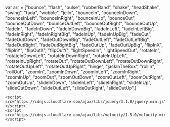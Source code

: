 var arr = ["bounce",
    "flash",
    "pulse",
    "rubberBand",
    "shake",
    "headShake",
    "swing",
    "tada",
    "wobble",
    "jello",
    "bounceIn",
    "bounceInDown",
    "bounceInLeft",
    "bounceInRight",
    "bounceInUp",
    "bounceOut",
    "bounceOutDown",
    "bounceOutLeft",
    "bounceOutRight",
    "bounceOutUp",
    "fadeIn",
    "fadeInDown",
    "fadeInDownBig",
    "fadeInLeft",
    "fadeInLeftBig",
    "fadeInRight",
    "fadeInRightBig",
    "fadeInUp",
    "fadeInUpBig",
    "fadeOut",
    "fadeOutDown",
    "fadeOutDownBig",
    "fadeOutLeft",
    "fadeOutLeftBig",
    "fadeOutRight",
    "fadeOutRightBig",
    "fadeOutUp",
    "fadeOutUpBig",
    "flipInX",
    "flipInY",
    "flipOutX",
    "flipOutY",
    "lightSpeedIn",
    "lightSpeedOut",
    "rotateIn",
    "rotateInDownLeft",
    "rotateInDownRight",
    "rotateInUpLeft",
    "rotateInUpRight",
    "rotateOut",
    "rotateOutDownLeft",
    "rotateOutDownRight",
    "rotateOutUpLeft",
    "rotateOutUpRight",
    "hinge",
    "jackInTheBox",
    "rollIn",
    "rollOut",
    "zoomIn",
    "zoomInDown",
    "zoomInLeft",
    "zoomInRight",
    "zoomInUp",
    "zoomOut",
    "zoomOutDown",
    "zoomOutLeft",
    "zoomOutRight",
    "zoomOutUp",
    "slideInDown",
    "slideInLeft",
    "slideInRight",
    "slideInUp",
    "slideOutDown",
    "slideOutLeft",
    "slideOutRight",
    "slideOutUp",]



    <script src="https://cdnjs.cloudflare.com/ajax/libs/jquery/3.1.0/jquery.min.js"></script>
    <script src="https://cdnjs.cloudflare.com/ajax/libs/velocity/1.5.0/velocity.min.js"></script>